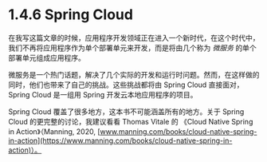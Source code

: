 # 1.4.6 Spring Cloud

在我写这篇文章的时候，应用程序开发领域正在进入一个新时代，在这个时代中，我们不再将应用程序作为单个部署单元来开发，而是将由几个称为 _微服务_ 的单个部署单元组成应用程序。

微服务是一个热门话题，解决了几个实际的开发和运行时问题。然而，在这样做的同时，他们也带来了自己的挑战。这些挑战都将由 Spring Cloud 直接面对，Spring Cloud 是一组用 Spring 开发云本地应用程序的项目。

Spring Cloud 覆盖了很多地方，这本书不可能涵盖所有的地方。关于 Spring Cloud 的更完整的讨论，我建议看看 Thomas Vitale 的 《Cloud Native Spring in Action》（Manning, 2020, [www.manning.com/books/cloud-native-spring-in-action](https://www.manning.com/books/cloud-native-spring-in-action)）。

